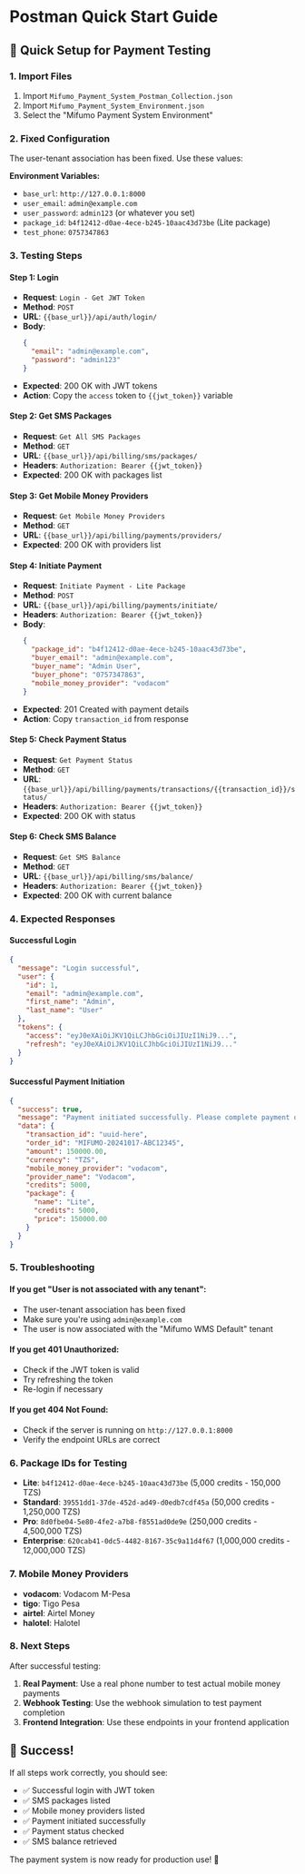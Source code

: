 # Postman Quick Start Guide

## 🚀 Quick Setup for Payment Testing

### 1. Import Files
1. Import `Mifumo_Payment_System_Postman_Collection.json`
2. Import `Mifumo_Payment_System_Environment.json`
3. Select the "Mifumo Payment System Environment"

### 2. Fixed Configuration
The user-tenant association has been fixed. Use these values:

**Environment Variables:**
- `base_url`: `http://127.0.0.1:8000`
- `user_email`: `admin@example.com`
- `user_password`: `admin123` (or whatever you set)
- `package_id`: `b4f12412-d0ae-4ece-b245-10aac43d73be` (Lite package)
- `test_phone`: `0757347863`

### 3. Testing Steps

#### Step 1: Login
- **Request**: `Login - Get JWT Token`
- **Method**: `POST`
- **URL**: `{{base_url}}/api/auth/login/`
- **Body**:
  ```json
  {
    "email": "admin@example.com",
    "password": "admin123"
  }
  ```
- **Expected**: 200 OK with JWT tokens
- **Action**: Copy the `access` token to `{{jwt_token}}` variable

#### Step 2: Get SMS Packages
- **Request**: `Get All SMS Packages`
- **Method**: `GET`
- **URL**: `{{base_url}}/api/billing/sms/packages/`
- **Headers**: `Authorization: Bearer {{jwt_token}}`
- **Expected**: 200 OK with packages list

#### Step 3: Get Mobile Money Providers
- **Request**: `Get Mobile Money Providers`
- **Method**: `GET`
- **URL**: `{{base_url}}/api/billing/payments/providers/`
- **Expected**: 200 OK with providers list

#### Step 4: Initiate Payment
- **Request**: `Initiate Payment - Lite Package`
- **Method**: `POST`
- **URL**: `{{base_url}}/api/billing/payments/initiate/`
- **Headers**: `Authorization: Bearer {{jwt_token}}`
- **Body**:
  ```json
  {
    "package_id": "b4f12412-d0ae-4ece-b245-10aac43d73be",
    "buyer_email": "admin@example.com",
    "buyer_name": "Admin User",
    "buyer_phone": "0757347863",
    "mobile_money_provider": "vodacom"
  }
  ```
- **Expected**: 201 Created with payment details
- **Action**: Copy `transaction_id` from response

#### Step 5: Check Payment Status
- **Request**: `Get Payment Status`
- **Method**: `GET`
- **URL**: `{{base_url}}/api/billing/payments/transactions/{{transaction_id}}/status/`
- **Headers**: `Authorization: Bearer {{jwt_token}}`
- **Expected**: 200 OK with status

#### Step 6: Check SMS Balance
- **Request**: `Get SMS Balance`
- **Method**: `GET`
- **URL**: `{{base_url}}/api/billing/sms/balance/`
- **Headers**: `Authorization: Bearer {{jwt_token}}`
- **Expected**: 200 OK with current balance

### 4. Expected Responses

#### Successful Login
```json
{
  "message": "Login successful",
  "user": {
    "id": 1,
    "email": "admin@example.com",
    "first_name": "Admin",
    "last_name": "User"
  },
  "tokens": {
    "access": "eyJ0eXAiOiJKV1QiLCJhbGciOiJIUzI1NiJ9...",
    "refresh": "eyJ0eXAiOiJKV1QiLCJhbGciOiJIUzI1NiJ9..."
  }
}
```

#### Successful Payment Initiation
```json
{
  "success": true,
  "message": "Payment initiated successfully. Please complete payment on your mobile device.",
  "data": {
    "transaction_id": "uuid-here",
    "order_id": "MIFUMO-20241017-ABC12345",
    "amount": 150000.00,
    "currency": "TZS",
    "mobile_money_provider": "vodacom",
    "provider_name": "Vodacom",
    "credits": 5000,
    "package": {
      "name": "Lite",
      "credits": 5000,
      "price": 150000.00
    }
  }
}
```

### 5. Troubleshooting

#### If you get "User is not associated with any tenant":
- The user-tenant association has been fixed
- Make sure you're using `admin@example.com`
- The user is now associated with the "Mifumo WMS Default" tenant

#### If you get 401 Unauthorized:
- Check if the JWT token is valid
- Try refreshing the token
- Re-login if necessary

#### If you get 404 Not Found:
- Check if the server is running on `http://127.0.0.1:8000`
- Verify the endpoint URLs are correct

### 6. Package IDs for Testing

- **Lite**: `b4f12412-d0ae-4ece-b245-10aac43d73be` (5,000 credits - 150,000 TZS)
- **Standard**: `39551dd1-37de-452d-ad49-d0edb7cdf45a` (50,000 credits - 1,250,000 TZS)
- **Pro**: `8d0fbe04-5e80-4fe2-a7b8-f8551ad0de9e` (250,000 credits - 4,500,000 TZS)
- **Enterprise**: `620cab41-0dc5-4482-8167-35c9a11d4f67` (1,000,000 credits - 12,000,000 TZS)

### 7. Mobile Money Providers

- **vodacom**: Vodacom M-Pesa
- **tigo**: Tigo Pesa
- **airtel**: Airtel Money
- **halotel**: Halotel

### 8. Next Steps

After successful testing:
1. **Real Payment**: Use a real phone number to test actual mobile money payments
2. **Webhook Testing**: Use the webhook simulation to test payment completion
3. **Frontend Integration**: Use these endpoints in your frontend application

## 🎯 Success!

If all steps work correctly, you should see:
- ✅ Successful login with JWT token
- ✅ SMS packages listed
- ✅ Mobile money providers listed
- ✅ Payment initiated successfully
- ✅ Payment status checked
- ✅ SMS balance retrieved

The payment system is now ready for production use! 🚀
